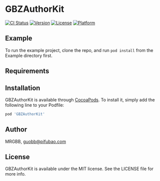 # GBZAuthorKit

[![CI Status](https://img.shields.io/travis/MRGBB/GBZAuthorKit.svg?style=flat)](https://travis-ci.org/MRGBB/GBZAuthorKit)
[![Version](https://img.shields.io/cocoapods/v/GBZAuthorKit.svg?style=flat)](https://cocoapods.org/pods/GBZAuthorKit)
[![License](https://img.shields.io/cocoapods/l/GBZAuthorKit.svg?style=flat)](https://cocoapods.org/pods/GBZAuthorKit)
[![Platform](https://img.shields.io/cocoapods/p/GBZAuthorKit.svg?style=flat)](https://cocoapods.org/pods/GBZAuthorKit)

## Example

To run the example project, clone the repo, and run `pod install` from the Example directory first.

## Requirements

## Installation

GBZAuthorKit is available through [CocoaPods](https://cocoapods.org). To install
it, simply add the following line to your Podfile:

```ruby
pod 'GBZAuthorKit'
```

## Author

MRGBB, guobb@pifubao.com

## License

GBZAuthorKit is available under the MIT license. See the LICENSE file for more info.

